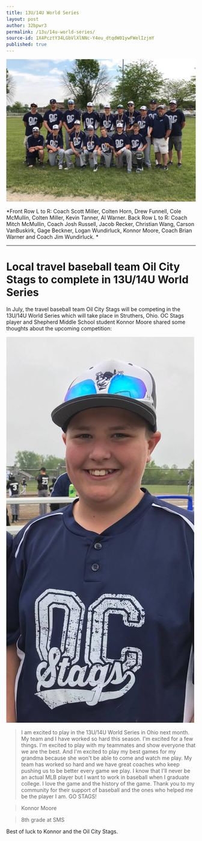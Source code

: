 ```yaml
---
title: 13U/14U World Series
layout: post
author: 32bpwr3
permalink: /13u/14u-world-series/
source-id: 1X4PcztY34LGbVlXlNNc-Y4eu_dtqdW01ywFWelIzjmY
published: true
---
```

![image alt text](/public/CaDOT58UfyuACJUreFViLA_img_0.jpg)

*Front Row L to R: Coach Scott Miller, Colten Horn, Drew Funnell, Cole McMullin, Colten Miller, Kevin Tanner, Al Warner. Back Row L to R: Coach Mitch McMullin, Coach Josh Russell, Jacob Recker, Christian Wang, Carson VanBuskirk, Gage Beckner, Logan Wundirluck, Konnor Moore, Coach Brian Warner and Coach Jim Wundirluck. *

---

# Local travel baseball team Oil City Stags to complete in 13U/14U World Series

In July, the travel baseball team Oil City Stags will be competing in the 13U/14U World Series which will take place in Struthers, Ohio. OC Stags player and Shepherd Middle School student Konnor Moore shared some thoughts about the upcoming competition:

![image alt text](/public/CaDOT58UfyuACJUreFViLA_img_1.jpg)

>I am excited to play in the 13U/14U World Series in Ohio next month. My team and I have worked so hard this season. I'm excited for a few things. I'm excited to play with my teammates and show everyone that we are the best. And I'm excited to play my best games for my grandma because she won't be able to come and watch me play. My team has worked so hard and we have great coaches who keep pushing us to be better every game we play. I know that I'll never be an actual MLB player but I want to work in baseball when I graduate college. I love the game and the history of the game. Thank you to my community for their support of baseball and the ones who helped me be the player I am. GO STAGS! 

>Konnor Moore

>8th grade at SMS

Best of luck to Konnor and the Oil City Stags.

